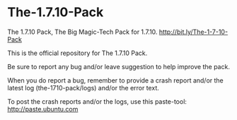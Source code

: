 The-1.7.10-Pack
===============
The 1.7.10 Pack, The Big Magic-Tech Pack for 1.7.10. http://bit.ly/The-1-7-10-Pack

This is the official repository for The 1.7.10 Pack.

Be sure to report any bug and/or leave suggestion to help improve the pack.

When you do report a bug, remember to provide a crash report and/or the latest log (the-1710-pack/logs) and/or the error text.

To post the crash reports and/or the logs, use this paste-tool: http://paste.ubuntu.com
